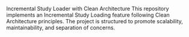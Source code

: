 Incremental Study Loader with Clean Architecture
This repository implements an Incremental Study Loading feature following Clean Architecture principles. The project is structured to promote scalability, maintainability, and separation of concerns.
